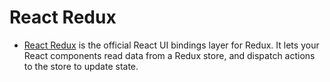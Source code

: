 
# React Redux
- [React Redux](https://react-redux.js.org/introduction/getting-started) is the official React UI bindings layer for Redux. It lets your React components read data from a Redux store, and dispatch actions to the store to update state.